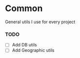 # Common
General utils I use for every project

### TODO
 - [ ] Add DB utils
 - [ ] Add Geographic utils